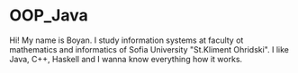 # OOP_Java

Hi! My name is Boyan. I study information systems at faculty ot mathematics and informatics of Sofia University "St.Kliment Ohridski".
I like Java, C++, Haskell and I wanna know everything how it works.
